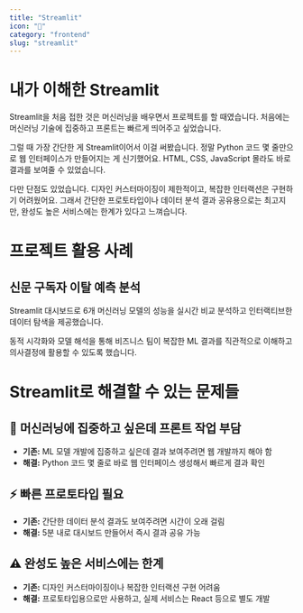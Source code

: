 ```yaml
---
title: "Streamlit"
icon: "🚀"
category: "frontend"
slug: "streamlit"
---
```


# 내가 이해한 Streamlit

Streamlit을 처음 접한 것은 머신러닝을 배우면서 프로젝트를 할 때였습니다. 처음에는 머신러닝 기술에 집중하고 프론트는 빠르게 띄어주고 싶었습니다.

그럴 때 가장 간단한 게 Streamlit이어서 이걸 써봤습니다. 정말 Python 코드 몇 줄만으로 웹 인터페이스가 만들어지는 게 신기했어요. HTML, CSS, JavaScript 몰라도 바로 결과를 보여줄 수 있었습니다.

다만 단점도 있었습니다. 디자인 커스터마이징이 제한적이고, 복잡한 인터랙션은 구현하기 어려웠어요. 그래서 간단한 프로토타입이나 데이터 분석 결과 공유용으로는 최고지만, 완성도 높은 서비스에는 한계가 있다고 느껴습니다.

# 프로젝트 활용 사례

## 신문 구독자 이탈 예측 분석
Streamlit 대시보드로 6개 머신러닝 모델의 성능을 실시간 비교 분석하고 인터랙티브한 데이터 탐색을 제공했습니다.

동적 시각화와 모델 해석을 통해 비즈니스 팀이 복잡한 ML 결과를 직관적으로 이해하고 의사결정에 활용할 수 있도록 했습니다.

# Streamlit로 해결할 수 있는 문제들

## 🤖 머신러닝에 집중하고 싶은데 프론트 작업 부담
- **기존:** ML 모델 개발에 집중하고 싶은데 결과 보여주려면 웹 개발까지 해야 함
- **해결:** Python 코드 몇 줄로 바로 웹 인터페이스 생성해서 빠르게 결과 확인

## ⚡ 빠른 프로토타입 필요
- **기존:** 간단한 데이터 분석 결과도 보여주려면 시간이 오래 걸림
- **해결:** 5분 내로 대시보드 만들어서 즉시 결과 공유 가능

## ⚠️ 완성도 높은 서비스에는 한계
- **기존:** 디자인 커스터마이징이나 복잡한 인터랙션 구현 어려움
- **해결:** 프로토타입용으로만 사용하고, 실제 서비스는 React 등으로 별도 개발